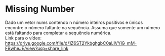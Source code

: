 # Missing Number
Dado um vetor nums contendo n número inteiros positivos e únicos encontre o número
faltante na sequência. Assuma que somente um número está faltando para completar a
sequência numérica.  
Link para o vídeo: https://drive.google.com/file/d/1Z6ST2YkbghgbC0aLIVYlG_mM-FBwheJE/view?usp=share_link

